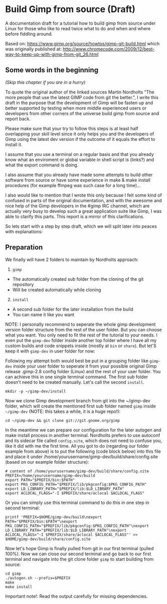 # Build Gimp from source (Draft)
A documentation draft for a tutorial how to build gimp from source under Linux for those who like to read twice what to do and when and where before fiddling around.

Based on: https://www.gimp.org/source/howtos/gimp-git-build.html which was originally published at:
http://www.chromecode.com/2009/12/best-way-to-keep-up-with-gimp-from-git_26.html

Some words in the beginning
---------------------------

*(Skip this chapter if you are in a hurry)*

To quote the original author of the linked sources Martin Nordholts "The more people that use the latest GIMP code from git the better.", I write this draft in the purpose that the development of Gimp will be fasten up and better supported by testing when more middle experienced users or developers from other corners of the universe build gimp from source and report back.

Please make sure that your try to follow this steps is at least half overlapping your skill level since it only helps you and the developers of Gimp using the latest dev version if the outcome of it equals the effort to install it.

I assume that you use a terminal on a regular basis and that you already know what an enviroment or global variable in shell script is (links?) and what the export command is doing.

I also assume that you already have made some attempts to build other software from source or have some experience in make & make install procedures (for example ffmpeg was such case for a long time)...

I also would like to mention that I wrote this only because I felt some kind of confused in parts of the original documentation, and with the awesome and nice help of the Gimp developers in the #gimp IRC channel, which are actually very busy to develop such a great application suite like Gimp, I was able to clarify this parts. This report is a mirror of this clarifications.

So lets start with a step by step draft, which we will split later into peaces with explanations:

Preparation
-----------

We finally will have 2 folders to maintain by Nordholts approach: 

 1. `gimp`
   + The automatically created sub folder from the cloning of the git repository
   + Will be created automatically while cloning
 2. `install`
   + A second sub folder for the later installation from the build
   + You can name it like you want

NOTE: I personally recommend to seperate the whole gimp development version folder structure from the rest of the user folder. But you can choose what you want. You only need to fit the rest of the tutorial to your needs. I even put the `gimp-dev` folder inside another top folder where I have all my custom builds and code snippets inside (mostly at `bin` or `share`). But let'S keep it with `gimp-dev` in user folder for now:

Following my attempt both would best be put in a grouping folder like `gimp-dev` inside your user folder to seperate it from your possible original Gimp release .gimp-2.8 config folder (Linux) and the rest of your user folder. You can achieve this in one single terminal command. The first sub folder doesn't need to be created manually. Let's call the second `install`. 

    mkdir -p ~/gimp-dev/install
    
Now we clone Gimp development branch from git into the ~/gimp-dev folder, which will create the mentioned first sub folder named `gimp` inside `~/gimp-dev` (NOTE: this takes a while, it is a huge repo!):

    cd ~/gimp-dev && git clone git://git.gnome.org/gimp
    
In the meantime we can prepare our configuration for the later autogen and make install process in another terminal. Nordholts prefers to use autoconf and its sidecar file called `config.site`, which does not need to confuse you, like it did with me the first time. All you got to do (regarding our folder example from above) is to put the following (code block below) into this file and place it under /home/yourusername/gimp-dev/build/share/config.site (based on our example folder structure):

    # content of /home/yourusername/gimp-dev/build/share/config.site
    PREFIX=/home/yourusername/gimp-dev/build
    export PATH="$PREFIX/bin:$PATH"
    export PKG_CONFIG_PATH="$PREFIX/lib/pkgconfig:$PKG_CONFIG_PATH"
    export LD_LIBRARY_PATH="$PREFIX/lib:$LD_LIBRARY_PATH"
    export ACLOCAL_FLAGS="-I $PREFIX/share/aclocal $ACLOCAL_FLAGS"
    
Or you can simply use this terminal command to do this in one step in second terminal:

    printf 'PREFIX=$HOME/gimp-dev/build\nexport PATH="$PREFIX/bin:$PATH"\nexport PKG_CONFIG_PATH="$PREFIX/lib/pkgconfig:$PKG_CONFIG_PATH"\nexport LD_LIBRARY_PATH="$PREFIX/lib:$LD_LIBRARY_PATH"\nexport ACLOCAL_FLAGS="-I $PREFIX/share/aclocal $ACLOCAL_FLAGS"' >> $HOME/gimp-dev/build/share/config.site

Now let's hope Gimp is finally pulled from git in our first terminal (pulled 100%). Now we can close our second terminal and go back to our first terminal and navigate into the git clone folder `gimp` to start building from source:

    cd gimp
    ./autogen.sh --prefix=$PREFIX
    make
    make install
    
Important note!: Read the output carefully for missing dependencies.
